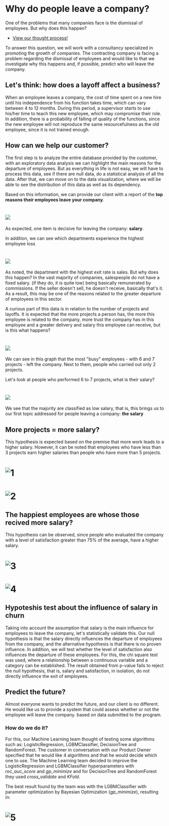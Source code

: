 # Why do people leave a company?
One of the problems that many companies face is the dismissal of employees. But why does this happen?
- [View our thought process!]()

To answer this question, we will work with a consultancy specialized in promoting the growth of
companies. The contracting company is facing a problem regarding the dismissal of employees and would like to
that we investigate why this happens and, if possible, predict who will leave the company.

## Let's think: how does a layoff affect a business?
When an employee leaves a company, the cost of time spent on a new hire until his independence from his
function takes time, which can vary between 4 to 12 months. During this period, a supervisor starts to use his/her time
to teach this new employee, which may compromise their role. In addition, there is a probability of falling
of quality of the functions, since the new employee will not reproduce the same resourcefulness as the old employee,
since it is not trained enough.

## How can we help our customer?
The first step is to analyze the entire database provided by the customer, with an exploratory data analysis we can highlight the main reasons for the departure of employees.
But as everything in life is not easy, we will have to process this data, see if there are null data, do a statistical analysis of all the data.
After that, we can move on to the data visualization, where we will be able to see the distribution of this data as well as its dependency.

Based on this information, we can provide our client with a report of the **top reasons their employees leave your company**.
# ![](https://user-images.githubusercontent.com/95098504/150886733-afea992b-4431-4bb1-83a9-1c409f264f07.png)
As expected, one item is decisive for leaving the company: **salary**.

In addition, we can see which departments experience the highest employee loss
# ![](https://user-images.githubusercontent.com/95098504/150887153-28d7e4b1-3d98-409e-9fd7-c09492614c06.png)

As noted, the department with the highest exit rate is sales. But why does this happen? In the vast majority of companies, salespeople do not have a fixed salary.
(if they do, it is quite low) being basically remunerated by commissions. If the seller doesn't sell, he doesn't receive, basically that's it. As a result, this may be one of the reasons
related to the greater departure of employees in this sector.

A curious part of this data is in relation to the number of projects and layoffs. It is expected that the more projects a person has, the more this employee is related to the company,
more trust the company has in this employee and a greater delivery and salary this employee can receive, but is this what happens?
# ![](https://user-images.githubusercontent.com/95098504/150887497-64cfe0d4-c15c-421e-8135-4fb020777287.png)
We can see in this graph that the most "busy" employees - with 6 and 7 projects - left the company. Next to them, people who carried out only 2 projects.

Let's look at people who performed 6 to 7 projects, what is their salary?
# ![](https://user-images.githubusercontent.com/95098504/150887903-27329b35-2868-459e-a279-0550d435ad6a.png)
We see that the majority are classified as low salary, that is, this brings us to our first topic addressed for people leaving a company: **the salary**

## More projects = more salary?
This hypothesis is expected based on the premise that more work leads to a higher salary. However, it can be noted that employees who have less than 3 projects earn higher salaries than people who have more than 5 projects.
# ![1](https://user-images.githubusercontent.com/95098504/154844788-1142b229-1183-4758-82e9-f56122a5feaf.png)
# ![2](https://user-images.githubusercontent.com/95098504/154844807-0dc3cd0a-dc3f-4fb3-8297-92d4655af889.png)

## The happiest employees are whose those recived more salary?
This hypothesis can be observed, since people who evaluated the company with a level of satisfaction greater than 75% of the average, have a higher salary.
# ![3](https://user-images.githubusercontent.com/95098504/154844812-b0e913ca-34d9-40c2-bfa3-96c6e0274ea3.png)
# ![4](https://user-images.githubusercontent.com/95098504/154844816-a94ae5d8-4050-4900-972d-af6253924a7c.png)

## Hypoteshis test about the influence of salary in churn
Taking into account the assumption that salary is the main influence for employees to leave the company, let's statistically validate this.
Our null hypothesis is that the salary directly influences the departure of employees from the company, and the alternative hypothesis is that there is no proven influence.
In addition, we will test whether the level of satisfaction also influences the departure of these employees.
For this, the chi square test was used, where a relationship between a continuous variable and a category can be established.
The result obtained from p-value fails to reject the null hypothesis, that is, salary and satisfaction, in isolation, do not directly influence the exit of employees.

## Predict the future?
Almost everyone wants to predict the future, and our client is no different. He would like us to provide a system that could assess whether or not the employee will leave the company.
based on data submitted to the program.

### How do we do it?
For this, our Machine Learning team thought of testing some algorithms such as: LogisticRegression, LGBMClassifier, DecisionTree and RandomForest. The customer in conversation with
our Product Owner specified that he would like 4 algorithms and that he would decide which one to use.
The Machine Learning team decided to improve the LogisticRegression and LGBMClassifier hyperparameters with *roc_auc_score* and *gp_minimize* and for DecisionTree and RandomForest they used *cross_validate* and *KFold*.

The best result found by the team was with the LGBMClassifier with parameter optimization by Bayesian Optimization (*gp_minimize*), resulting in:
# ![5](https://user-images.githubusercontent.com/95098504/154844842-cac791e0-b97b-46bd-a6a8-4d06835cd432.png)
